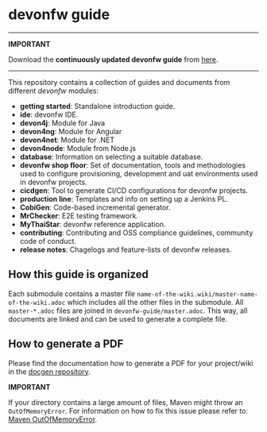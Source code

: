 # devonfw guide

---

**IMPORTANT**

Download the **continuously updated devonfw guide** from [here](https://github.com/devonfw/devonfw-guide/raw/master/devonfw_guide.pdf).

---

This repository contains a collection of guides and documents from different _devonfw_ modules:

- **getting started**: Standalone introduction guide.
- **ide**: devonfw IDE.
- **devon4j**: Module for Java
- **devon4ng**: Module for Angular
- **devon4net**: Module for .NET
- **devon4node**: Module from Node.js
- **database**: Information on selecting a suitable database.
- **devonfw shop floor**: Set of documentation, tools and methodologies used to configure provisioning, development and uat environments used in devonfw projects.
- **cicdgen**: Tool to generate CI/CD configurations for devonfw projects.
- **production line**: Templates and info on setting up a Jenkins PL.
- **CobiGen**: Code-based incremental generator.
- **MrChecker**: E2E testing framework.
- **MyThaiStar**: devonfw reference application.
- **contributing**: Contributing and OSS compliance guidelines, community code of conduct. 
- **release notes**: Chagelogs and feature-lists of devonfw releases.

## How this guide is organized

Each submodule contains a master file `name-of-the-wiki.wiki/master-name-of-the-wiki.adoc` which includes all the other files in the submodule. All `master-*.adoc` files are joined in `devonfw-guide/master.adoc`. This way, all documents are linked and can be used to generate a complete file.

## How to generate a PDF

Please find the documentation how to generate a PDF for your project/wiki in the [docgen repository](https://github.com/devonfw/docgen/wiki#usage).

**IMPORTANT**

If your directory contains a large amount of files, Maven might throw an `OutOfMemoryError`. For information on how to fix this issue please refer to: [Maven OutOfMemoryError](https://cwiki.apache.org/confluence/display/MAVEN/OutOfMemoryError).
